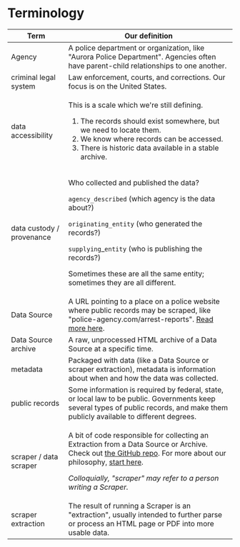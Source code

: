 # Terminology

| Term                      | Our definition                                                                                                                                                                                                                                                                                                                                                                 |
| ------------------------- | ------------------------------------------------------------------------------------------------------------------------------------------------------------------------------------------------------------------------------------------------------------------------------------------------------------------------------------------------------------------------------ |
| Agency                    | A police department or organization, like "Aurora Police Department". Agencies often have parent-child relationships to one another.                                                                                                                                                                                                                                           |
| criminal legal system     | Law enforcement, courts, and corrections. Our focus is on the United States.                                                                                                                                                                                                                                                                                                   |
| data accessibility        | <p>This is a scale which we're still defining.</p><ol><li>The records should exist somewhere, but we need to locate them.</li><li>We know where records can be accessed.</li><li>There is historic data available in a stable archive.</li></ol>                                                                                                                               |
| data custody / provenance | <p>Who collected and published the data?</p><p><code>agency_described</code> (which agency is the data about?)</p><p><code>originating_entity</code> (who generated the records?)</p><p><code>supplying</code>_<code>entity</code> (who is publishing the records?)</p><p>Sometimes these are all the same entity; sometimes they are all different.</p>                       |
| Data Source               | A URL pointing to a place on a police website where public records may be scraped, like "police-agency.com/arrest-reports". [Read more here](what-is-a-data-source.md).                                                                                                                                                                                                        |
| Data Source archive       | A raw, unprocessed HTML archive of a Data Source at a specific time.                                                                                                                                                                                                                                                                                                           |
| metadata                  | Packaged with data (like a Data Source or scraper extraction), metadata is information about when and how the data was collected.                                                                                                                                                                                                                                              |
| public records            | Some information is required by federal, state, or local law to be public. Governments keep several types of public records, and make them publicly available to different degrees.                                                                                                                                                                                            |
| scraper / data scraper    | <p>A bit of code responsible for collecting an Extraction from a Data Source or Archive. Check out <a href="https://github.com/Police-Data-Accessibility-Project/scrapers/">the GitHub repo</a>. For more about our philosophy, <a href="../../activities/web-scraping.md">start here</a>.</p><p><em>Colloquially, "scraper" may refer to a person writing a Scraper.</em></p> |
| scraper extraction        | The result of running a Scraper is an "extraction", usually intended to further parse or process an HTML page or PDF into more usable data.                                                                                                                                                                                                                                    |
